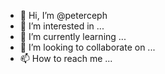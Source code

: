 - 👋 Hi, I’m @peterceph
- 👀 I’m interested in ...
- 🌱 I’m currently learning ...
- 💞️ I’m looking to collaborate on ...
- 📫 How to reach me ...

<!---
peterceph/peterceph is a ✨ special ✨ repository because its `README.md` (this file) appears on your GitHub profile.
You can click the Preview link to take a look at your changes.
--->
